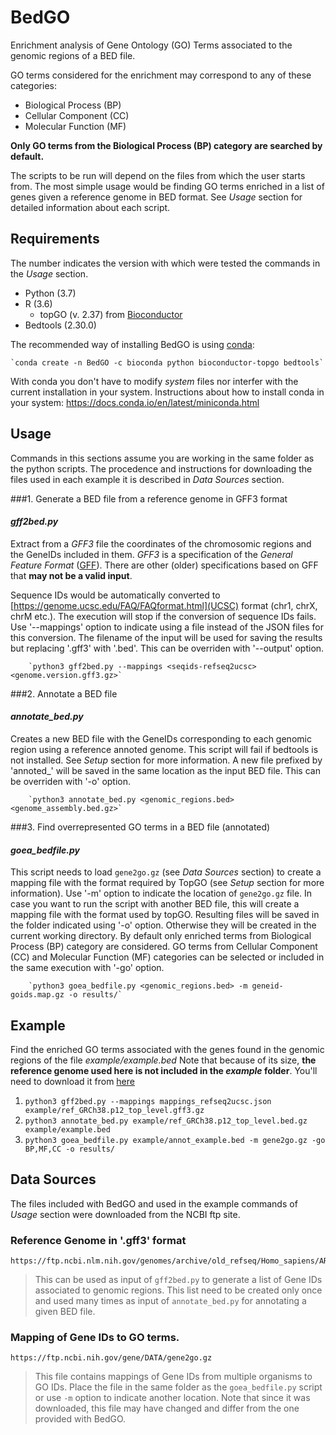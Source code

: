 # BedGO

Enrichment analysis of Gene Ontology (GO) Terms associated to the genomic regions of a BED file.

GO terms considered for the enrichment may correspond to any of these categories:
 - Biological Process (BP)
 - Cellular Component (CC)
 - Molecular Function (MF)

**Only GO terms from the Biological Process (BP) category are searched by default.**

The scripts to be run will depend on the files from which the user starts from. The most simple usage would be finding GO terms enriched in a list of genes given a reference genome in BED format. See _Usage_ section for detailed information about each script.

## Requirements
   
The number indicates the version with which were tested the commands in the _Usage_ section. 
 
- Python (3.7)
- R (3.6)
  - topGO (v. 2.37) from [Bioconductor](http://www.bioconductor.org/)
- Bedtools (2.30.0)

The recommended way of installing BedGO is using [conda](https://docs.conda.io/en/latest/miniconda.html):

	`conda create -n BedGO -c bioconda python bioconductor-topgo bedtools`

With conda you don't have to modify *system* files nor interfer with the current installation in your system. Instructions about how to install conda in your system: https://docs.conda.io/en/latest/miniconda.html
 
## Usage 
Commands in this sections assume you are working in the same folder as the python scripts.
The procedence and instructions for downloading the files used in each example it is described in _Data Sources_ section. 

###1. Generate a BED file from a reference genome in GFF3 format
#### _gff2bed.py_
 Extract from a _GFF3_ file the coordinates of the chromosomic regions and the GeneIDs included in them. _GFF3_ is a specification of the _General Feature Format_ ([GFF](http://gmod.org/wiki/GFF3)). There are other (older) specifications based on GFF that **may not be a valid input**.

 Sequence IDs would be automatically converted to [https://genome.ucsc.edu/FAQ/FAQformat.html](UCSC) format (chr1, chrX, chrM etc.). The execution will stop if the conversion of sequence IDs fails. Use '--mappings' option to indicate using a file instead of the JSON files for this conversion.
 The filename of the input will be used for saving the results but replacing '.gff3' with '.bed'. This can be overriden with  '--output' option.

		`python3 gff2bed.py --mappings <seqids-refseq2ucsc> <genome.version.gff3.gz>`

###2. Annotate a BED file
#### _annotate_bed.py_
 Creates a new BED file with the GeneIDs corresponding to each genomic region using a reference annoted genome.
 This script will fail if bedtools is not installed. See _Setup_ section for more information.
 A new file prefixed by 'annoted_' will be saved in the same location as the input BED file. This can be overriden with '-o' option.

		`python3 annotate_bed.py <genomic_regions.bed> <genome_assembly.bed.gz>`
		

###3. Find overrepresented GO terms in a BED file (annotated)
#### _goea_bedfile.py_
 This script needs to load `gene2go.gz` (see _Data Sources_ section) to create a mapping file with the format required by TopGO (see _Setup_ section for more information).
 Use '-m' option to indicate the location of `gene2go.gz` file.
 In case you want to run the script with another BED file, this will create a mapping file with the format used by topGO.
 Resulting files will be saved in the folder indicated using '-o' option. Otherwise they will be created in the current working directory.
 By default only enriched terms from Biological Process (BP) category are considered. GO terms from Cellular Component (CC) and Molecular Function (MF) categories can be selected or included in the same execution with '-go' option.
 	
		`python3 goea_bedfile.py <genomic_regions.bed> -m geneid-goids.map.gz -o results/`
		
## Example

Find the enriched GO terms associated with the genes found in the genomic regions of the file *example/example.bed*
Note that because of its size, **the reference genome used here is not included in the *example* folder**. You'll need to download it from [here](https://ftp.ncbi.nlm.nih.gov/genomes/archive/old_refseq/Homo_sapiens/ARCHIVE/ANNOTATION_RELEASE.109/ref_GRCh38.p12_top_level.gff3.gz)

1.
	`python3 gff2bed.py --mappings mappings_refseq2ucsc.json example/ref_GRCh38.p12_top_level.gff3.gz`
2. 
	`python3 annotate_bed.py example/ref_GRCh38.p12_top_level.bed.gz example/example.bed`
3. 
	`python3 goea_bedfile.py example/annot_example.bed -m gene2go.gz -go BP,MF,CC -o results/`

## Data Sources

The files included with BedGO and used in the example commands of _Usage_ section were downloaded from the NCBI ftp site.

### Reference Genome in '.gff3' format

	https://ftp.ncbi.nlm.nih.gov/genomes/archive/old_refseq/Homo_sapiens/ARCHIVE/ANNOTATION_RELEASE.109/ref_GRCh38.p12_top_level.gff3.gz
	
  >This can be used as input of `gff2bed.py` to generate a list of Gene IDs associated to genomic regions. This list need to be created only once and used many times as input of `annotate_bed.py` for annotating a given BED file.
  
### Mapping of Gene IDs to GO terms.

	https://ftp.ncbi.nih.gov/gene/DATA/gene2go.gz

 >This file contains mappings of Gene IDs from multiple organisms to GO IDs. Place the file in the same folder as the `goea_bedfile.py` script or use `-m` option to indicate another location. 
	Note that since it was downloaded, this file may have changed and differ from the one provided with BedGO.

